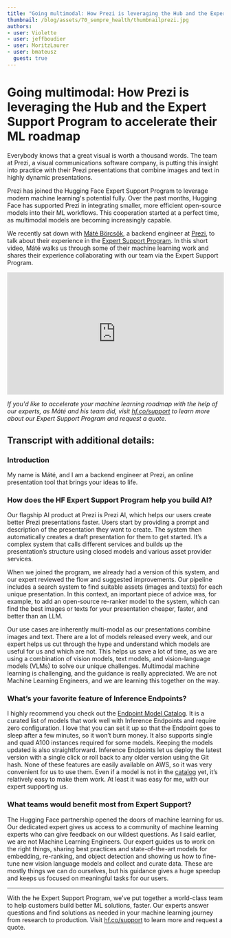 ```yaml
---
title: "Going multimodal: How Prezi is leveraging the Hub and the Expert Support Program to accelerate their ML roadmap"
thumbnail: /blog/assets/70_sempre_health/thumbnailprezi.jpg
authors:
- user: Violette
- user: jeffboudier
- user: MoritzLaurer
- user: bmateusz
  guest: true
---
```


# Going multimodal: How Prezi is leveraging the Hub and the Expert Support Program to accelerate their ML roadmap

Everybody knows that a great visual is worth a thousand words. The team at Prezi, a visual communications software company, is putting this insight into practice with their Prezi presentations that combine images and text in highly dynamic presentations. 

Prezi has joined the Hugging Face Expert Support Program to leverage modern machine learning's potential fully. Over the past months, Hugging Face has supported Prezi in integrating smaller, more efficient open-source models into their ML workflows. This cooperation started at a perfect time, as multimodal models are becoming increasingly capable. 

We recently sat down with [Máté Börcsök](https://www.linkedin.com/in/mateborcsok/?originalSubdomain=hu), a backend engineer at [Prezi](https://prezi.com/), to talk about their experience in the [Expert Support Program](https://huggingface.co/support). In this short video, Máté walks us through some of their machine learning work and shares their experience collaborating with our team via the Expert Support Program. 

<iframe width="100%" style="aspect-ratio: 16 / 9;"src="https://www.youtube.com/watch?v=pM6D0tRoIbI" title="YouTube video player" frameborder="0" allow="accelerometer; autoplay; clipboard-write; encrypted-media; gyroscope; picture-in-picture" allowfullscreen></iframe>

_If you'd like to accelerate your machine learning roadmap with the help of our experts, as Máté and his team did, visit [hf.co/support](https://huggingface.co/support) to learn more about our Expert Support Program and request a quote._


## Transcript with additional details:

### Introduction

My name is Máté, and I am a backend engineer at Prezi, an online presentation tool that brings your ideas to life.

### How does the HF Expert Support Program help you build AI?

Our flagship AI product at Prezi is Prezi AI, which helps our users create better Prezi presentations faster. Users start by providing a prompt and description of the presentation they want to create. The system then automatically creates a draft presentation for them to get started. It’s a complex system that calls different services and builds up the presentation’s structure using closed models and various asset provider services.

When we joined the program, we already had a version of this system, and our expert reviewed the flow and suggested improvements. Our pipeline includes a search system to find suitable assets (images and texts) for each unique presentation. In this context, an important piece of advice was, for example, to add an open-source re-ranker model to the system, which can find the best images or texts for your presentation cheaper, faster, and better than an LLM.

Our use cases are inherently multi-modal as our presentations combine images and text. There are a lot of models released every week, and our expert helps us cut through the hype and understand which models are useful for us and which are not. This helps us save a lot of time, as we are using a combination of vision models, text models, and vision-language models (VLMs) to solve our unique challenges. Multimodal machine learning is challenging, and the guidance is really appreciated. We are not Machine Learning Engineers, and we are learning this together on the way.

### What’s your favorite feature of Inference Endpoints?

I highly recommend you check out the [Endpoint Model Catalog](https://ui.endpoints.huggingface.co/catalog). It is a curated list of models that work well with Inference Endpoints and require zero configuration. I love that you can set it up so that the Endpoint goes to sleep after a few minutes, so it won’t burn money. It also supports single and quad A100 instances required for some models. Keeping the models updated is also straightforward. Inference Endpoints let us deploy the latest version with a single click or roll back to any older version using the Git hash. None of these features are easily available on AWS, so it was very convenient for us to use them. Even if a model is not in the [catalog](https://ui.endpoints.huggingface.co/catalog) yet, it’s relatively easy to make them work. At least it was easy for me, with our expert supporting us.

### What teams would benefit most from Expert Support?

The Hugging Face partnership opened the doors of machine learning for us. Our dedicated expert gives us access to a community of machine learning experts who can give feedback on our wildest questions. As I said earlier, we are not Machine Learning Engineers. Our expert guides us to work on the right things, sharing best practices and state-of-the-art models for embedding, re-ranking, and object detection and showing us how to fine-tune new vision language models and collect and curate data. These are mostly things we can do ourselves, but his guidance gives a huge speedup and keeps us focused on meaningful tasks for our users.

---

With the he Expert Support Program, we've put together a world-class team to help customers build better ML solutions, faster. Our experts answer questions and find solutions as needed in your machine learning journey from research to production. Visit [hf.co/support](https://huggingface.co/support) to learn more and request a quote.
